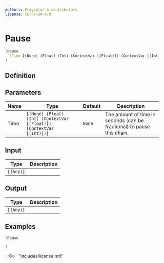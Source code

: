 ```yaml
---
authors: Fragcolor & contributors
license: CC-BY-SA-4.0
---
```



# Pause

```clojure
(Pause
  :Time [(None) (Float) (Int) (ContextVar [(Float)]) (ContextVar [(Int)])]
)
```


## Definition




## Parameters

| Name | Type | Default | Description |
|------|------|---------|-------------|
| Time | `[(None) (Float) (Int) (ContextVar [(Float)]) (ContextVar [(Int)])]` | `None` | The amount of time in seconds (can be fractional) to pause this chain. |


## Input

| Type | Description |
|------|-------------|
| `[(Any)]` |  |


## Output

| Type | Description |
|------|-------------|
| `[(Any)]` |  |


## Examples

```clojure
(Pause

)
```


--8<-- "includes/license.md"

